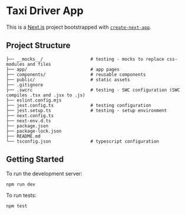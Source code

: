# Taxi Driver App
This is a [Next.js](https://nextjs.org) project bootstrapped with [`create-next-app`](https://nextjs.org/docs/app/api-reference/cli/create-next-app).

## Project Structure
```
├── __mocks__/                  # testing - mocks to replace css-modules and files
├── app/                        # app pages
├── components/                 # reusable components
├── public/                     # static assets
├── .gitignore
├── .swcrc                      # testing - SWC configuration (SWC compiles .tsx and .jsx to .js)
├── eslint.config.mjs
├── jest.config.ts              # testing configuration
├── jest.setup.ts               # testing - setup environment
├── next.config.ts
├── next-env.d.ts
├── package.json
├── package-lock.json
├── README.md
└── tsconfig.json               # typescript configuration
```

## Getting Started

To run the development server:
```bash
npm run dev
```

To run tests:
```bash
npm test
```